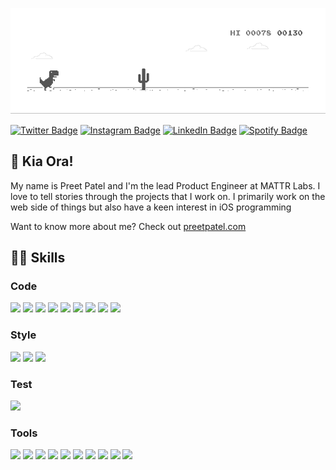 ![](https://github.com/preetpatel/preetpatel/blob/master/run.gif)

[![Twitter Badge](https://img.shields.io/badge/Twitter-1CA2F1?style=for-the-badge&logo=twitter&logoColor=white)](https://twitter.com/itspreetpatel)
[![Instagram Badge](https://img.shields.io/badge/Instagram-E4405F?style=for-the-badge&logo=instagram&logoColor=white)](https://instagram.com/preet.png)
[![LinkedIn Badge](https://img.shields.io/badge/LinkedIn-0D76A8?style=for-the-badge&logo=linkedin&logoColor=white)](https://www.linkedin.com/in/iampreet)
[![Spotify Badge](https://img.shields.io/badge/Spotify-1ED760?style=for-the-badge&logo=spotify&logoColor=white)](https://open.spotify.com/user/preetp106)

## 👋 Kia Ora! 

My name is Preet Patel and I'm the lead Product Engineer at MATTR Labs. I love to tell stories through the projects that I work on. I primarily work on the web side of things but also have a keen interest in iOS programming

Want to know more about me? Check out [preetpatel.com](https://preetpatel.com/)

## 💪🏻 Skills

### Code

[![](https://img.shields.io/badge/TypeScript-3178C6?style=for-the-badge&logo=TypeScript&logoColor=white)](https://www.typescriptlang.org/)
[![](https://img.shields.io/badge/JavaScript-F7DF1E?style=for-the-badge&logo=JavaScript&logoColor=black)](https://developer.mozilla.org/en-US/docs/Web/JavaScript)
[![](https://img.shields.io/badge/Swift-F05035?style=for-the-badge&logo=Swift&logoColor=white)](https://www.swift.org/)
[![](https://img.shields.io/badge/Babel-F9DC3E?style=for-the-badge&logo=Babel&logoColor=black)](https://babeljs.io/)
[![](https://img.shields.io/badge/React-20232A?style=for-the-badge&logo=react&logoColor=61DAFB)](https://reactjs.org/)
[![](https://img.shields.io/badge/Next.js-000000?style=for-the-badge&logo=next.js&logoColor=white)](https://nextjs.org/)
[![](https://img.shields.io/badge/Node.js-43853D?style=for-the-badge&logo=node.js&logoColor=white)](https://nodejs.org/en/)
[![](https://img.shields.io/badge/Express-000000?style=for-the-badge&logo=Express&logoColor=white)](https://expressjs.com/)
[![](https://img.shields.io/badge/MongoDB-47A248?style=for-the-badge&logo=MongoDB&logoColor=white)](https://www.mongodb.com/)

### Style

[![](https://img.shields.io/badge/CSS-1572B6?style=for-the-badge&logo=css3&logoColor=white)](https://developer.mozilla.org/en-US/docs/Web/CSS/Reference)
[![](https://img.shields.io/badge/Styled_Components-DB7093?style=for-the-badge&logo=styled-components&logoColor=white)](https://styled-components.com/)
[![](https://img.shields.io/badge/Tailwind-152342?style=for-the-badge&logo=tailwind-css&logoColor=white)](https://tailwindcss.com/)
### Test

[![](https://img.shields.io/badge/Jest-C21325?style=for-the-badge&logo=jest&logoColor=white)](https://jestjs.io/)

### Tools

[![](https://img.shields.io/badge/NPM-CB3837?style=for-the-badge&logo=npm&logoColor=white)](https://www.npmjs.com/)
[![](https://img.shields.io/badge/GitHub-181717?style=for-the-badge&logo=GitHub&logoColor=white)](https://github.com/)
[![](https://img.shields.io/badge/Jira-0052CC?style=for-the-badge&logo=Jira-Software&logoColor=white)](https://www.atlassian.com/software/jira)
[![](https://img.shields.io/badge/Vercel-000000?style=for-the-badge&logo=Vercel&logoColor=white)](https://vercel.com/)
[![](https://img.shields.io/badge/Netlify-00C7B7?style=for-the-badge&logo=netlify&logoColor=white)](https://www.netlify.com/)
[![](https://img.shields.io/badge/Postman-FF6C37?style=for-the-badge&logo=Postman&logoColor=white)](https://www.postman.com/)
[![](https://img.shields.io/badge/Figma-F24E1E?style=for-the-badge&logo=Figma&logoColor=white)](https://www.figma.com/)
[![](https://img.shields.io/badge/Sketch-fa6400?style=for-the-badge&logo=Sketch&logoColor=white)](https://www.sketch.com/)
[![](https://img.shields.io/badge/Photoshop-31A8FF?style=for-the-badge&logo=Adobe-Photoshop&logoColor=white)](https://www.adobe.com/products/photoshop.html)
[![](https://img.shields.io/badge/Premiere_Pro-3D3571?style=for-the-badge&logo=Adobe-Premiere-pro&logoColor=white)](https://www.adobe.com/products/premiere.html)

